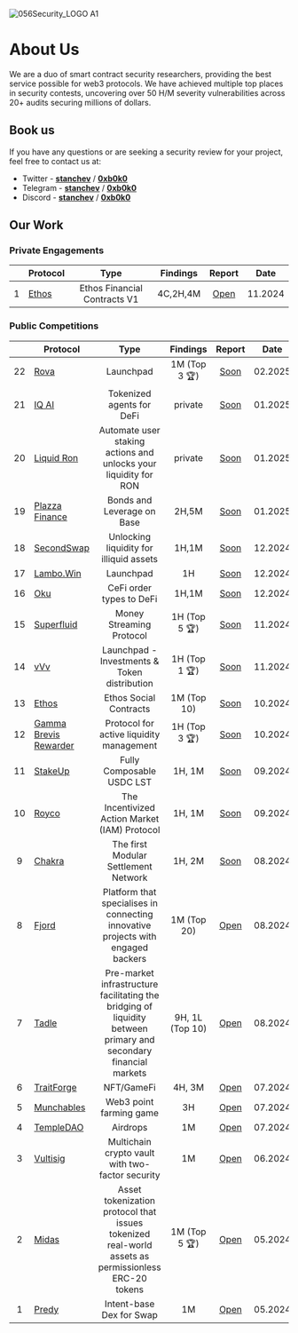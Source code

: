 
![056Security_LOGO A1](https://github.com/user-attachments/assets/5bff408d-8d42-4ecd-bebc-7cab86822558)

# About Us
We are a duo of smart contract security researchers, providing the best service possible for web3 protocols. We have achieved multiple top places in security contests, uncovering over 50 H/M severity vulnerabilities across 20+ audits securing millions of dollars.

## Book us

If you have any questions or are seeking a security review for your project, feel free to contact us at:

- Twitter - [**stanchev**](https://twitter.com/stanchev_33) / [**0xb0k0**](https://twitter.com/bo4ka7a)
- Telegram - [**stanchev**](https://t.me/stanchev_33) / [**0xb0k0**](https://t.me/borko95)
- Discord - [**stanchev**](https://discordapp.com/users/263007614798004225) / [**0xb0k0**](https://discordapp.com/users/309405999473885184)

## Our Work

### Private Engagements

|    | **Protocol** | Type | Findings | Report | Date |
|:--:|-----------------|:----------------:|:------------------:|:------------------:|:------------------------:|
| 1     | [Ethos](https://x.com/ethos_network) | Ethos Financial Contracts V1| 4C,2H,4M |     [Open](https://github.com/056Security/audits/blob/main/private/Ethos-security-review.pdf)       | 11.2024    |

### Public Competitions

|    | **Protocol** | Type | Findings | Report | Date |
|:--:|-----------------|:----------------:|:------------------:|:------------------:|:------------------------:|
| 22    | [Rova]()      |   Launchpad      | 1M (Top 3 🏆) | [Soon]()           | 02.2025    |
| 21    | [IQ AI]()      |   Tokenized agents for DeFi      | private | [Soon]()           | 01.2025    |
| 20    | [Liquid Ron]()      |   Automate user staking actions and unlocks your liquidity for RON     | private | [Soon]()           | 01.2025    |
| 19    | [Plazza Finance]()      |   Bonds and Leverage on Base     | 2H,5M | [Soon]()           | 01.2025    |
| 18    | [SecondSwap]()      |   Unlocking liquidity for illiquid assets     | 1H,1M | [Soon]()           | 12.2024    |
| 17    | [Lambo.Win]()      |   Launchpad     | 1H | [Soon]()           | 12.2024    |
| 16    | [Oku]()      |   CeFi order types to DeFi     | 1H,1M | [Soon]()           | 12.2024    |
| 15    | [Superfluid]()      |    Money Streaming Protocol     | 1H (Top 5 🏆) | [Soon]()           | 11.2024    |
| 14    | [vVv]()      |     Launchpad - Investments & Token distribution    | 1H (Top 1 🏆) | [Soon]()           | 11.2024    |
| 13    | [Ethos](https://x.com/ethos_network)    |     Ethos Social Contracts| 1M (Top 10) |     [Soon]()       | 10.2024    |
| 12    | [Gamma Brevis Rewarder]()      |     Protocol for active liquidity management     | 1H (Top 3 🏆) | [Soon]()           | 10.2024    |
| 11    | [StakeUp]()      |    Fully Composable USDC LST     | 1H, 1M| [Soon]()           | 09.2024    |
| 10    | [Royco]()      |    The Incentivized Action Market (IAM) Protocol     | 1H, 1M | [Soon]()           | 09.2024    |
| 9     | [Chakra](https://code4rena.com/audits/2024-08-chakra) |    The first Modular Settlement Network      | 1H, 2M       | [Soon]()           | 08.2024 |
| 8     | [Fjord](https://codehawks.cyfrin.io/c/2024-08-fjord) |    Platform that specialises in connecting innovative projects with engaged backers      | 1M (Top 20) | [Open](https://codehawks.cyfrin.io/c/2024-08-fjord/results?lt=contest&sc=reward&sj=reward&page=1&t=report)           | 08.2024 |
| 7     | [Tadle](https://codehawks.cyfrin.io/c/2024-08-tadle) |    Pre-market infrastructure facilitating the bridging of liquidity between primary and secondary financial markets      | 9H, 1L (Top 10) | [Open](https://codehawks.cyfrin.io/c/2024-08-tadle/results?lt=contest&sc=reward&sj=reward&page=1&t=report)           | 08.2024 |
| 6     | [TraitForge](https://code4rena.com/audits/2024-07-traitforge) |  NFT/GameFi    | 4H, 3M       | [Open](https://code4rena.com/reports/2024-07-traitforge) | 07.2024 |
| 5     | [Munchables](https://code4rena.com/audits/2024-07-munchables) |   Web3 point farming game    | 3H           | [Open](https://code4rena.com/reports/2024-07-munchables) | 07.2024 |
| 4     | [TempleDAO](https://codehawks.cyfrin.io/c/2024-07-templegold) |   Airdrops       | 1M           | [Open](https://codehawks.cyfrin.io/c/2024-07-templegold/results?lt=contest&sc=reward&sj=reward&page=1&t=report)     | 07.2024 |
| 3     | [Vultisig](https://code4rena.com/audits/2024-06-vultisig) |   Multichain crypto vault with two-factor security       | 1M           |  [Open](https://code4rena.com/reports/2024-06-vultisig)          | 06.2024 |
| 2     | [Midas](https://audits.sherlock.xyz/contests/332?filter=questions) |    Asset tokenization protocol that issues tokenized real-world assets as permissionless ERC-20 tokens      | 1M  (Top 5 🏆)  |  [Open](https://github.com/sherlock-audit/2024-05-midas-judging/issues)          | 05.2024 |
| 1     | [Predy](https://code4rena.com/audits/2024-05-predy) |   Intent-base Dex for Swap       | 1M         |  [Open](https://code4rena.com/reports/2024-05-predy)          | 05.2024 |

